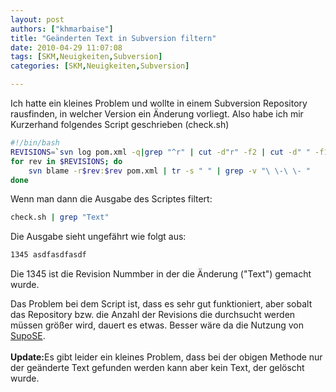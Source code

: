 ```yaml
---
layout: post
authors: ["khmarbaise"]
title: "Geänderten Text in Subversion filtern"
date: 2010-04-29 11:07:08
tags: [SKM,Neuigkeiten,Subversion]
categories: [SKM,Neuigkeiten,Subversion]

---
```

Ich hatte ein kleines Problem und wollte in einem Subversion Repository rausfinden, in welcher Version ein Änderung vorliegt. Also habe ich mir 
Kurzerhand folgendes Script geschrieben (check.sh)

```bash
#!/bin/bash
REVISIONS=`svn log pom.xml -q|grep "^r" | cut -d"r" -f2 | cut -d" " -f1`
for rev in $REVISIONS; do
    svn blame -r$rev:$rev pom.xml | tr -s " " | grep -v "\ \-\ \- "
done
```

Wenn man dann die Ausgabe des Scriptes filtert:

```bash
check.sh | grep "Text"
```

Die Ausgabe sieht ungefährt wie folgt aus:

```bash
1345 asdfasdfasdf
```
Die 1345 ist die Revision Nummber in der die Änderung ("Text") gemacht wurde.

Das Problem bei dem Script ist, dass es sehr gut funktioniert, aber sobalt das Repository bzw. die Anzahl der Revisions die durchsucht werden 
müssen größer wird, dauert es etwas. Besser wäre da die Nutzung von <a href="http://www.supose.org">SupoSE</a>.
<br/>
<br/><strong>Update:</strong>Es gibt leider ein kleines Problem, dass bei der obigen Methode nur der geänderte Text gefunden werden kann aber 
kein Text, der gelöscht wurde.
